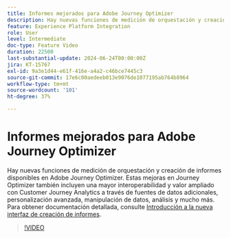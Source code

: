 ```yaml
---
title: Informes mejorados para Adobe Journey Optimizer
description: Hay nuevas funciones de medición de orquestación y creación de informes disponibles en Adobe Journey Optimizer. Estas mejoras en Journey Optimizer también incluyen una mayor interoperabilidad y un mayor valor con Customer Journey Analytics a través de datos de origen adicionales, personalización avanzada, manipulación de datos, análisis y mucho más.
feature: Experience Platform Integration
role: User
level: Intermediate
doc-type: Feature Video
duration: 22500
last-substantial-update: 2024-06-24T00:00:00Z
jira: KT-15767
exl-id: 9a3e1d44-e61f-416e-a4a2-c46bce7445c3
source-git-commit: 17e6c00aedeeb013e9076de1077195ab764b8964
workflow-type: tm+mt
source-wordcount: '101'
ht-degree: 37%

---
```


# Informes mejorados para Adobe Journey Optimizer

Hay nuevas funciones de medición de orquestación y creación de informes disponibles en Adobe Journey Optimizer. Estas mejoras en Journey Optimizer también incluyen una mayor interoperabilidad y valor ampliado con Customer Journey Analytics a través de fuentes de datos adicionales, personalización avanzada, manipulación de datos, análisis y mucho más. Para obtener documentación detallada, consulte [Introducción a la nueva interfaz de creación de informes](https://experienceleague.adobe.com/es/docs/journey-optimizer/using/channel-report/report-gs-cja).

>[!VIDEO](https://video.tv.adobe.com/v/3430413/?learn=on)
